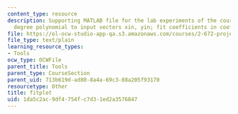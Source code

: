 ```yaml
---
content_type: resource
description: Supporting MATLAB file for the lab experiments of the course. Fits n
  degree polynomial to input vectors xin, yin; fit coefficients in coeff.
file: https://ol-ocw-studio-app-qa.s3.amazonaws.com/courses/2-672-project-laboratory-spring-2009/1da5c2ac9df4754fc7d31ed2a3576847_fitplot.m
file_type: text/plain
learning_resource_types:
- Tools
ocw_type: OCWFile
parent_title: Tools
parent_type: CourseSection
parent_uid: 713b619d-ad80-8a4a-69c3-88a205f93170
resourcetype: Other
title: fitplot
uid: 1da5c2ac-9df4-754f-c7d3-1ed2a3576847
---
```

